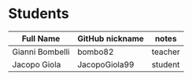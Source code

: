 # Students

| Full Name | GitHub nickname | notes |
| --------- | --------------- | ----- |
| Gianni Bombelli | bombo82 |  teacher |
|Jacopo Giola | JacopoGiola99 | student |

